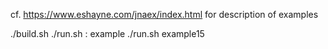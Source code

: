 cf. https://www.eshayne.com/jnaex/index.html for description of examples

./build.sh 
./run.sh <example> : 
    example ./run.sh example15